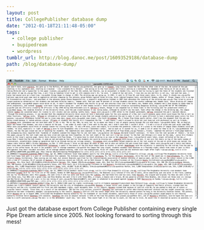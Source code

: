 ```yaml
---
layout: post
title: CollegePublisher database dump
date: "2012-01-18T21:11:48-05:00"
tags:
  - college publisher
  - bupipedream
  - wordpress
tumblr_url: http://blog.danoc.me/post/16093529186/database-dump
path: /blog/database-dump/
---
```


![Screenshot of the College Publisher database export](./college-publisher-export.png)

Just got the database export from College Publisher containing every single Pipe Dream article since 2005. Not looking forward to sorting through this mess!
